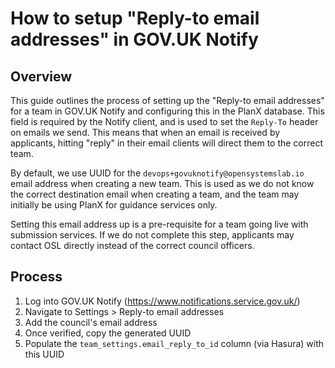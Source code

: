 # How to setup "Reply-to email addresses" in GOV.UK Notify

## Overview

This guide outlines the process of setting up the "Reply-to email addresses" for a team in GOV.UK Notify and configuring this in the PlanX database. This field is required by the Notify client, and is used to set the `Reply-To` header on emails we send. This means that when an email is received by applicants, hitting "reply" in their email clients will direct them to the correct team.

By default, we use UUID for the `devops+govuknotify@opensystemslab.io` email address when creating a new team. This is used as we do not know the correct destination email when creating a team, and the team may initially be using PlanX for guidance services only.

Setting this email address up is a pre-requisite for a team going live with submission services. If we do not complete this step, applicants may contact OSL directly instead of the correct council officers.


## Process

1. Log into GOV.UK Notify (https://www.notifications.service.gov.uk/)
2. Navigate to Settings > Reply-to email addresses
3. Add the council's email address
4. Once verified, copy the generated UUID
5. Populate the `team_settings.email_reply_to_id` column (via Hasura) with this UUID